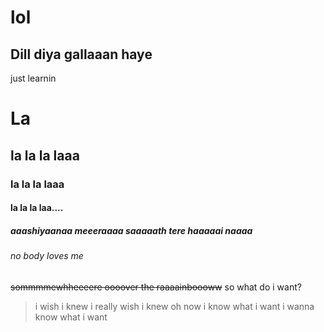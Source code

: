 # lol
## Dill diya gallaaan haye
just learnin
# La
## la la la laaa
### la la la laaa
#### la la la laa....
##### aaashiyaanaa meeeraaaa saaaaath tere haaaaai naaaa
###### no body loves me
~~sommmmewhheeeere oooover the raaaainboooww~~
so what do i want?
> i wish i knew
> i really wish i knew
oh now i know what i want
>i wanna know what i want
